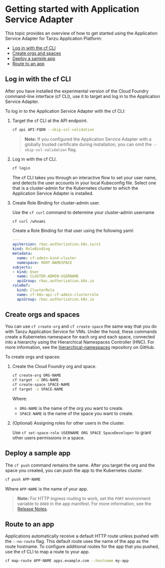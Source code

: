 # Getting started with Application Service Adapter

This topic provides an overview of how to get started using the Application Service Adapter for Tanzu Application Platform:

* [Log in with the cf CLI](#log-in)
* [Create orgs and spaces](#create-orgs-spaces)
* [Deploy a sample app](#deploy-sample-app)
* [Route to an app](#routing-sample-app)

## <a id="login"></a>Log in with the cf CLI

After you have installed the experimental version of the Cloud Foundry command-line interface (cf CLI), use it to target and log in to the Application Service Adapter.

To log in to the Application Service Adapter with the cf CLI:

1. Target the cf CLI at the API endpoint.

    ```bash
    cf api API-FQDN --skip-ssl-validation
    ```

    > **Note:**  If you configured the Application Service Adapter with a globally trusted certificate during installation, you can omit the `--skip-ssl-validation` flag.

2. Log in with the cf CLI.

    ```bash
    cf login
    ```

    The cf CLI takes you through an interactive flow to set your user name, and detects the user accounts in your local Kubeconfig file. Select one that is a cluster-admin for the Kubernetes cluster to which the Application Service Adapter is installed.

3. Create Role Binding for cluster-admin user.

   Use the `cf curl` command to determine your cluster-admin username
    ```bash
    cf curl /whoami
    ```

   Create a Role Binding for that user using the following yaml:
   ```yaml
   ---
   apiVersion: rbac.authorization.k8s.io/v1
   kind: RoleBinding
   metadata:
     name: cf-admin-kind-cluster
     namespace: ROOT-NAMESPACE
   subjects:
   - kind: User
     name: CLUSTER-ADMIN-USERNAME
     apiGroup: rbac.authorization.k8s.io
   roleRef:
     kind: ClusterRole
     name: cf-k8s-api-cf-admin-clusterrole
     apiGroup: rbac.authorization.k8s.io
   ```

## <a id="create-orgs-spaces"></a>Create orgs and spaces

You can use `cf create-org` and `cf create-space` the same way that you do with Tanzu Application Service for VMs. Under the hood, these commands create a Kubernetes namespace for each org and each space, connected into a hierarchy using the Hierarchical Namespaces Controller (HNC). For more information, see the [hierarchical-namespaces](https://github.com/kubernetes-sigs/hierarchical-namespaces) repository on GitHub.

To create orgs and spaces:

1. Create the Cloud Foundry org and space.

    ```bash
    cf create-org ORG-NAME
    cf target -o ORG-NAME
    cf create-space SPACE-NAME
    cf target -s SPACE-NAME
    ```
    Where:

    - `ORG-NAME` is the name of the org you want to create.
    - `SPACE-NAME` is the name of the space you want to create.

2. (Optional) Assigning roles for other users in the cluster.

   Use `cf set-space-role USERNAME ORG SPACE SpaceDeveloper` to grant other users permissions in a space.


## <a id="deploy-sample-app"></a>Deploy a sample app

The `cf push` command remains the same. After you target the org and the space you created, you can push the app to the Kubernetes cluster.

```bash
cf push APP-NAME
```
Where `APP-NAME` is the name of your app.

> **Note:** For HTTP ingress routing to work, set the `PORT` environment variable to `8080` in the app manifest. For more information, see the [Release Notes](release-notes.md).

## <a id="routing-sample-app"></a>Route to an app

Applications automatically receive a default HTTP route unless pushed with the `--no-route` flag. This default route uses the name of the app as the route hostname.
To configure additional routes for the app that you pushed, use the cf CLI to map a route to your app.

```bash
cf map-route APP-NAME apps.example.com --hostname my-app
```
